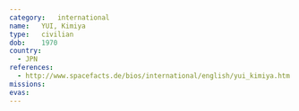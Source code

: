 ```yaml
---
category:	international
name:	YUI, Kimiya
type:	civilian
dob:	1970
country:
  - JPN
references:
  - http://www.spacefacts.de/bios/international/english/yui_kimiya.htm
missions:
evas:
---
```

